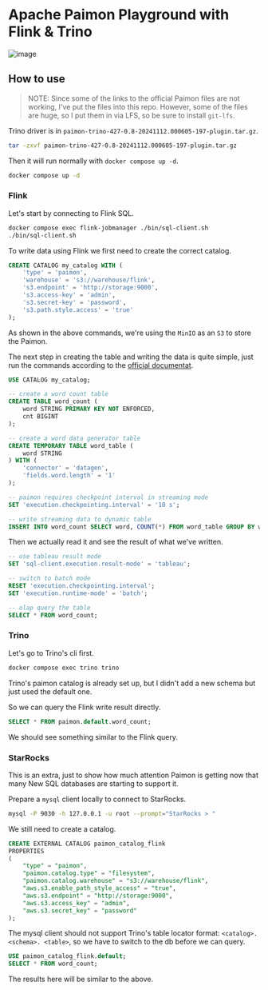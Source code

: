 # Apache Paimon Playground with Flink & Trino

![image](https://github.com/user-attachments/assets/52f8846b-a1be-4b71-af44-12ca307b696c)

## How to use

> NOTE: Since some of the links to the official Paimon files are not working, I've put the files into this repo. However, some of the files are huge, so I put them in via LFS, so be sure to install `git-lfs`.

Trino driver is in `paimon-trino-427-0.8-20241112.000605-197-plugin.tar.gz`.

```bash
tar -zxvf paimon-trino-427-0.8-20241112.000605-197-plugin.tar.gz
```

Then it will run normally with `docker compose up -d`.

```bash
docker compose up -d
```

### Flink

Let's start by connecting to Flink SQL.

```bash
docker compose exec flink-jobmanager ./bin/sql-client.sh
./bin/sql-client.sh
```

To write data using Flink we first need to create the correct catalog.

```sql
CREATE CATALOG my_catalog WITH (
    'type' = 'paimon',
    'warehouse' = 's3://warehouse/flink',
    's3.endpoint' = 'http://storage:9000',
    's3.access-key' = 'admin',
    's3.secret-key' = 'password',
    's3.path.style.access' = 'true'
);
```

As shown in the above commands, we're using the `MinIO` as an `S3` to store the Paimon.

The next step in creating the table and writing the data is quite simple, just run the commands according to the [official documentat](https://paimon.apache.org/docs/0.9/flink/quick-start/).

```sql
USE CATALOG my_catalog;

-- create a word count table
CREATE TABLE word_count (
    word STRING PRIMARY KEY NOT ENFORCED,
    cnt BIGINT
);

-- create a word data generator table
CREATE TEMPORARY TABLE word_table (
    word STRING
) WITH (
    'connector' = 'datagen',
    'fields.word.length' = '1'
);

-- paimon requires checkpoint interval in streaming mode
SET 'execution.checkpointing.interval' = '10 s';

-- write streaming data to dynamic table
INSERT INTO word_count SELECT word, COUNT(*) FROM word_table GROUP BY word;
```

Then we actually read it and see the result of what we've written.

```sql
-- use tableau result mode
SET 'sql-client.execution.result-mode' = 'tableau';

-- switch to batch mode
RESET 'execution.checkpointing.interval';
SET 'execution.runtime-mode' = 'batch';

-- olap query the table
SELECT * FROM word_count;
```

### Trino

Let's go to Trino's cli first.

```bash
docker compose exec trino trino
```

Trino's paimon catalog is already set up, but I didn't add a new schema but just used the default one.

So we can query the Flink write result directly.

```sql
SELECT * FROM paimon.default.word_count;
```

We should see something similar to the Flink query.

### StarRocks

This is an extra, just to show how much attention Paimon is getting now that many New SQL databases are starting to support it.

Prepare a `mysql` client locally to connect to StarRocks.

```bash
mysql -P 9030 -h 127.0.0.1 -u root --prompt="StarRocks > "
```

We still need to create a catalog.

```sql
CREATE EXTERNAL CATALOG paimon_catalog_flink
PROPERTIES
(
    "type" = "paimon",
    "paimon.catalog.type" = "filesystem",
    "paimon.catalog.warehouse" = "s3://warehouse/flink",
    "aws.s3.enable_path_style_access" = "true",
    "aws.s3.endpoint" = "http://storage:9000",
    "aws.s3.access_key" = "admin",
    "aws.s3.secret_key" = "password"
);
```

The mysql client should not support Trino's table locator format: `<catalog>. <schema>. <table>`, so we have to switch to the db before we can query.

```sql
USE paimon_catalog_flink.default;
SELECT * FROM word_count;
```

The results here will be similar to the above.
